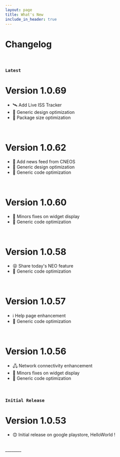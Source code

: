 ```yaml
---
layout: page
title: What's New
include_in_header: true
---
```


# Changelog

<br>

### `Latest`
# **Version 1.0.69**
- 🛰️ Add Live ISS Tracker
- 🔨 Generic design optimization
- 🔨 Package size optimization

<br>

# **Version 1.0.62**
- 📰 Add news feed from CNEOS
- 🔨 Generic design optimization
- 🔨 Generic code optimization

<br>

# **Version 1.0.60**
- 🔨 Minors fixes on widget display
- 🔨 Generic code optimization

<br>

# **Version 1.0.58**
- 😝 Share today's NEO feature
- 🔨 Generic code optimization

<br>

# **Version 1.0.57**
- ℹ️ Help page enhancement
- 🔨 Generic code optimization

<br>

# **Version 1.0.56**
- 🖧 Network connectivity enhancement
- 🔨 Minors fixes on widget display
- 🔨 Generic code optimization

<br>

### `Initial Release`
# **Version 1.0.53**
- 😊 Initial release on google playstore, HelloWorld !

<br>
________

<br>

